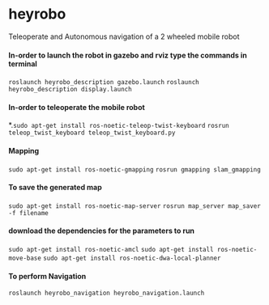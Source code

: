 # heyrobo
Teleoperate and Autonomous navigation of a 2 wheeled mobile robot

#### In-order to launch the robot in gazebo and rviz type the commands in terminal
`roslaunch heyrobo_description gazebo.launch`
`roslaunch heyrobo_description display.launch`
#### In-order to teleoperate the mobile robot
*.`sudo apt-get install ros-noetic-teleop-twist-keyboard`
`rosrun teleop_twist_keyboard teleop_twist_keyboard.py`
#### Mapping
`sudo apt-get install ros-noetic-gmapping`
`rosrun gmapping slam_gmapping`
#### To save the generated map
`sudo apt-get install ros-noetic-map-server`
`rosrun map_server map_saver -f filename`
#### download the dependencies for the parameters to run
`sudo apt-get install ros-noetic-amcl`
`sudo apt-get install ros-noetic-move-base`
`sudo apt-get install ros-noetic-dwa-local-planner`
#### To perform Navigation 
`roslaunch heyrobo_navigation heyrobo_navigation.launch`
